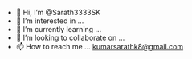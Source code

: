 - 👋 Hi, I’m @Sarath3333SK
- 👀 I’m interested in ...
- 🌱 I’m currently learning ...
- 💞️ I’m looking to collaborate on ...
- 📫 How to reach me ...
kumarsarathk8@gmail.com
<!---
Sarath3333SK/Sarath3333SK is a ✨ special ✨ repository because its `README.md` (this file) appears on your GitHub profile.
You can click the Preview link to take a look at your changes.
--->
